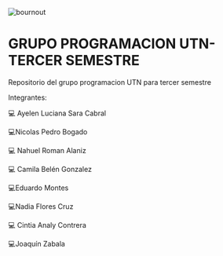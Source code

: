 ![bournout](https://media1.giphy.com/media/qgQUggAC3Pfv687qPC/giphy.gif?cid=ecf05e478cgsjhz6argalx43b40lwnst1qy28njtgel71ni1&rid=giphy.gif&ct=g)

# GRUPO PROGRAMACION UTN- TERCER SEMESTRE

Repositorio del grupo programacion UTN para tercer semestre

Integrantes:

:computer: Ayelen Luciana Sara Cabral 

:computer:Nicolas Pedro Bogado

:computer: Nahuel Roman Alaniz

:computer: Camila Belén Gonzalez

:computer:Eduardo Montes

:computer:Nadia Flores Cruz

:computer: Cintia Analy Contrera

:computer:Joaquín Zabala



